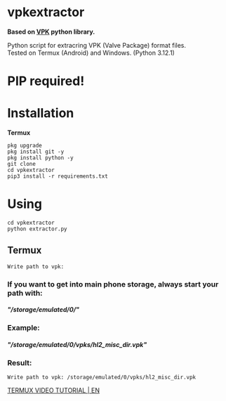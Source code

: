 # vpkextractor
**Based on [VPK](https://github.com/ValvePython/vpk) python library.**

Python script for extracring VPK (Valve Package) format files. <br>
Tested on Termux (Android) and Windows. (Python 3.12.1) 

# PIP required!

# Installation
**Termux**
```
pkg upgrade
pkg install git -y 
pkg install python -y 
git clone 
cd vpkextractor
pip3 install -r requirements.txt
```

# Using
```
cd vpkextractor
python extractor.py
```
## **Termux**
```
Write path to vpk: 
```
### If you want to get into **main phone storage**, always start your path with: <br>
#### *"/storage/emulated/0/"* <br>
### **Example:** <br>
#### *"/storage/emulated/0/vpks/hl2_misc_dir.vpk"* <br>
### Result:
```
Write path to vpk: /storage/emulated/0/vpks/hl2_misc_dir.vpk
```

[TERMUX VIDEO TUTORIAL | EN](https://youtu.be/yLzBlhhG-z8)

